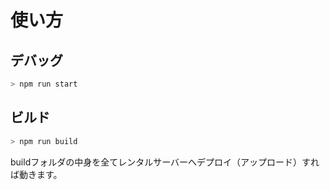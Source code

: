# 使い方

## デバッグ

```bash
> npm run start
```

## ビルド

```bash
> npm run build
```

buildフォルダの中身を全てレンタルサーバーへデプロイ（アップロード）すれば動きます。
